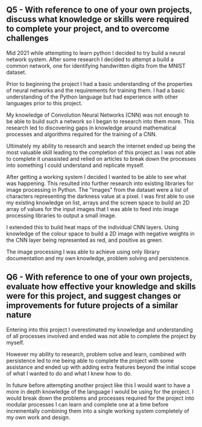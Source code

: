 ## Q5 - With reference to one of your own projects, discuss what knowledge or skills were required to complete your project, and to overcome challenges

Mid 2021 while attempting to learn python I decided to try build a neural network system. After some research I decided to attempt a build a common network, one for identifying handwritten digits from the MNIST dataset.

Prior to beginning the project I had a basic understanding of the properties of neural networks and the requirements for training them.
I had a basic understanding of the Python language but had experience with other languages prior to this project.

My knowledge of Convolution Neural Networks (CNN) was not enough to be able to build such a network so I began to research into them more.
This research led to discovering gaps in knowledge around mathematical processes and algorithms required for the training of a CNN.

Ultimately my ability to research and search the internet ended up being the most valuable skill leading to the completion of this project as I was not able to complete it unassisted and relied on articles to break down the processes into something I could understand and replicate myself.

After getting a working system I decided I wanted to be able to see what was happening. This resulted into further research into existing libraries for image processing in Python.
The "images" from the dataset were a list of characters representing the darkness value at a pixel. I was first able to use my existing knowledge on list, arrays and the screen space to build an 2D array of values for the input images that I was able to feed into image processing libraries to output a small image.

I extended this to build heat maps of the individual CNN layers.
Using knowledge of the colour space to build a 2D image with negative weights in the CNN layer being represented as red, and positive as green.

The image processing I was able to achieve using only library documentation and my own knowledge, problem solving and persistence.

## Q6 - With reference to one of your own projects, evaluate how effective your knowledge and skills were for this project, and suggest changes or improvements for future projects of a similar nature

Entering into this project I overestimated my knowledge and understanding of all processes involved and ended was not able to complete the project by myself.

However my ability to research, problem solve and learn, combined with persistence led to me being able to complete the project with some assistance and ended up with adding extra features beyond the initial scope of what I wanted to do and what I knew how to do.

In future before attempting another project like this I would want to have a more in depth knowledge of the language I would be using for the project.
I would break down the problems and processes required for the project into modular processes I can learn and complete one at a time before incrementally combining them into a single working system completely of my own work and design.